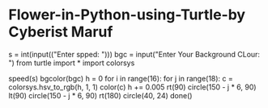# Flower-in-Python-using-Turtle-by Cyberist Maruf


s = int(input(("Enter  spped: ")))
bgc = input("Enter Your Background CLour: ")
from turtle import *
import colorsys

speed(s)
bgcolor(bgc)
h = 0
for i in range(16):
    for j in range(18):
        c = colorsys.hsv_to_rgb(h, 1, 1)
        color(c)
        h += 0.005
        rt(90)
        circle(150 - j * 6, 90)
        lt(90)
        circle(150 - j * 6, 90)
        rt(180)
    circle(40, 24)
done()
